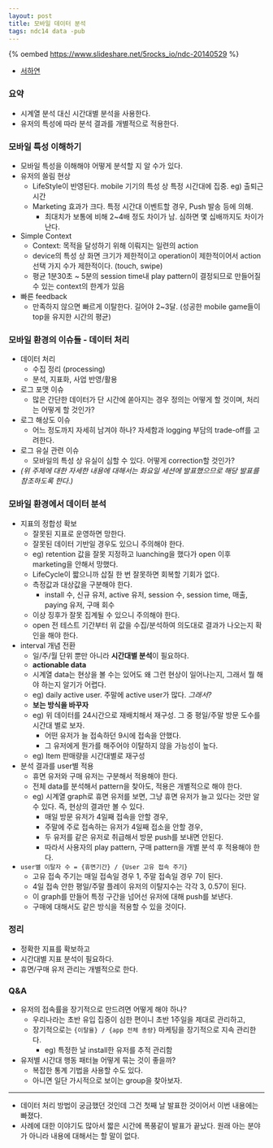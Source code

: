 ```yaml
---
layout: post
title: 모바일 데이터 분석
tags: ndc14 data -pub
---
```


{% oembed https://www.slideshare.net/5rocks_io/ndc-20140529 %}

* [서하연](https://www.5rocks.io/)

### 요약 ###

* 시계열 분석 대신 시간대별 분석을 사용한다.
* 유저의 특성에 따라 분석 결과를 개별적으로 적용한다.

### 모바일 특성 이해하기 ###

* 모바일 특성을 이해해야 어떻게 분석할 지 알 수가 있다.
* 유저의 쏠림 현상
	* LifeStyle이 반영된다. mobile 기기의 특성 상 특정 시간대에 집중. eg) 출퇴근 시간
	* Marketing 효과가 크다. 특정 시간대 이벤트할 경우, Push 발송 등에 의해.
		* 최대치가 보통에 비해 2~4배 정도 차이가 남. 심하면 몇 십배까지도 차이가 난다.
* Simple Context
	* Context: 목적을 달성하기 위해 이뤄지는 일련의 action
	* device의 특성 상 화면 크기가 제한적이고 operation이 제한적이어서 action 선택 가지 수가 제한적이다. (touch, swipe)
	* 평균 1분30초 ~ 5분의 session time내 play pattern이 결정되므로 만들어질 수 있는 context의 한계가 있음
* 빠른 feedback
	* 만족하지 않으면 빠르게 이탈한다. 길어야 2~3달. (성공한 mobile game들이 top을 유지한 시간의 평균)

### 모바일 환경의 이슈들 - 데이터 처리 ###

* 데이터 처리
	* 수집 정리 (processing)
	* 분석, 지표화, 사업 반영/활용
* 로그 포맷 이슈
	* 많은 간단한 데이터가 단 시간에 쏟아지는 경우 정의는 어떻게 할 것이며, 처리는 어떻게 할 것인가?
* 로그 해상도 이슈
	* 어느 정도까지 자세히 남겨야 하나? 자세함과 logging 부담의 trade-off를 고려한다.
* 로그 유실 관련 이슈
	* 모바일의 특성 상 유실이 심할 수 있다. 어떻게 correction할 것인가?
* *(위 주제에 대한 자세한 내용에 대해서는 화요일 세션에 발표했으므로 해당 발표를 참조하도록 한다.)*

### 모바일 환경에서 데이터 분석 ###

* 지표의 정합성 확보
	* 잘못된 지표로 운영하면 망한다.
	* 잘못된 데이터 기반일 경우도 있으니 주의해야 한다.
	* eg) retention 값을 잘못 지정하고 luanching을 했다가 open 이후 marketing을 안해서 망했다.
	* LifeCycle이 짧으니까 삽질 한 번 잘못하면 회복할 기회가 없다.
	* 측정값과 대상값을 구분해야 한다.
		* install 수, 신규 유저, active 유저, session 수, session time, 매출, paying 유저, 구매 회수
	* 이상 징후가 잘못 집계될 수 있으니 주의해야 한다.
	* open 전 테스트 기간부터 위 값을 수집/분석하여 의도대로 결과가 나오는지 확인을 해야 한다.
* interval 개념 전환
	* 일/주/월 단위 뿐만 아니라 **시간대별 분석**이 필요하다.
	* **actionable data**
	* 시계열 data는 현상을 볼 수는 있어도 왜 그런 현상이 일어나는지, 그래서 뭘 해야 하는지 알기가 어렵다.
	* eg) daily active user. 주말에 active user가 많다. *그래서?*
	* **보는 방식을 바꾸자**
	* eg) 위 데이터를 24시간으로 재배치해서 재구성. 그 중 평일/주말 방문 도수를 시간대 별로 보자.
		* 어떤 유저가 늘 접속하던 9시에 접속을 안했다.
		* 그 유저에게 뭔가를 해주어야 이탈하지 않을 가능성이 높다.
	* eg) Item 판매량을 시간대별로 재구성
* 분석 결과를 user별 적용
	* 휴면 유저와 구매 유저는 구분해서 적용해야 한다.
	* 전체 data를 분석해서 pattern을 찾아도, 적용은 개별적으로 해야 한다.
	* eg) 시계열 graph로 휴면 유저를 보면, 그냥 휴면 유저가 늘고 있다는 것만 알 수 있다. 즉, 현상의 결과만 볼 수 있다.
		* 매일 방문 유저가 4일째 접속을 안할 경우,
		* 주말에 주로 접속하는 유저가 4일째 접소을 안할 경우,
		* 두 유저를 같은 유저로 취급해서 방문 push를 보내면 안된다.
		* 따라서 사용자의 play pattern, 구매 pattern을 개별 분석 후 적용해야 한다.
* `user별 이탈자 수 = {휴면기간} / {User 고유 접속 주기}`
	* 고유 접속 주기는 매일 접속일 경우 1, 주말 접속일 경우 7이 된다.
	* 4일 접속 안한 평일/주말 플레이 유저의 이탈지수는 각각 3, 0.57이 된다.
	* 이 graph를 만들어 특정 구간을 넘어선 유저에 대해 push를 보낸다.
	* 구매에 대해서도 같은 방식을 적용할 수 있을 것이다.

### 정리 ###

* 정확한 지표를 확보하고
* 시간대별 지표 분석이 필요하다.
* 휴면/구매 유저 관리는 개별적으로 한다.


### Q&amp;A ###

* 유저의 접속률을 장기적으로 만드려면 어떻게 해야 하나?
	* 우리나라는 초반 유입 집중이 심한 편이니 초반 1주일을 제대로 관리하고,
	* 장기적으로는 `{이탈율} / {app 전체 총량}` 마케팅을 장기적으로 지속 관리한다.
		* eg) 특정한 날 install한 유저를 추적 관리함
* 유저별 시간대 행동 패터늘 어떻게 묶는 것이 좋을까?
	* 복잡한 통계 기법을 사용할 수도 있다.
	* 아니면 일단 가시적으로 보이는 group을 찾아보자.

----------

* 데이터 처리 방법이 궁금했던 것인데 그건 첫째 날 발표한 것이어서 이번 내용에는 빠졌다.
* 사례에 대한 이야기도 많아서 짧은 시간에 폭풍같이 발표가 끝났다. 원래 아는 분야가 아니라 내용에 대해서는 할 말이 없다.